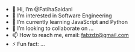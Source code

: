 - 👋 Hi, I’m @FatihaSaidani
- 👀 I’m interested in Software Engineering
- 🌱 I’m currently learning JavaScript and Python 
- 💞️ I’m looking to collaborate on ...
- 📫 How to reach me, email: fabzdz@gmail.com
- ⚡ Fun fact: ...

<!---
FatihaSaidani/FatihaSaidani is a ✨ special ✨ repository because its `README.md` (this file) appears on your GitHub profile.
You can click the Preview link to take a look at your changes.
--->
